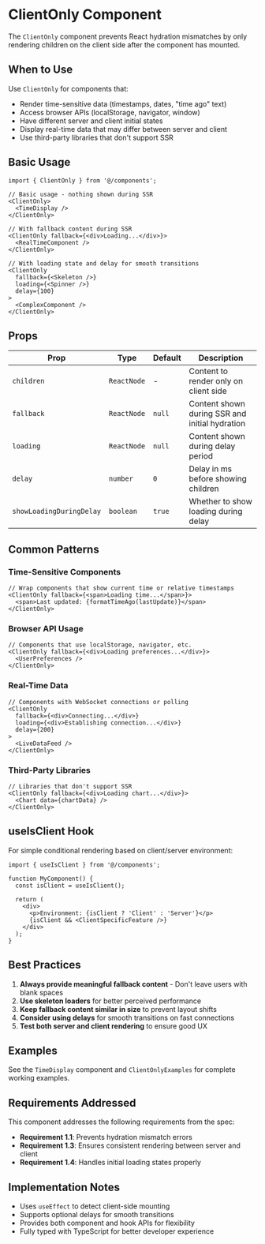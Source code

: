 # ClientOnly Component

The `ClientOnly` component prevents React hydration mismatches by only rendering children on the client side after the component has mounted.

## When to Use

Use `ClientOnly` for components that:

- Render time-sensitive data (timestamps, dates, "time ago" text)
- Access browser APIs (localStorage, navigator, window)
- Have different server and client initial states
- Display real-time data that may differ between server and client
- Use third-party libraries that don't support SSR

## Basic Usage

```tsx
import { ClientOnly } from '@/components';

// Basic usage - nothing shown during SSR
<ClientOnly>
  <TimeDisplay />
</ClientOnly>

// With fallback content during SSR
<ClientOnly fallback={<div>Loading...</div>}>
  <RealTimeComponent />
</ClientOnly>

// With loading state and delay for smooth transitions
<ClientOnly 
  fallback={<Skeleton />}
  loading={<Spinner />}
  delay={100}
>
  <ComplexComponent />
</ClientOnly>
```

## Props

| Prop | Type | Default | Description |
|------|------|---------|-------------|
| `children` | `ReactNode` | - | Content to render only on client side |
| `fallback` | `ReactNode` | `null` | Content shown during SSR and initial hydration |
| `loading` | `ReactNode` | `null` | Content shown during delay period |
| `delay` | `number` | `0` | Delay in ms before showing children |
| `showLoadingDuringDelay` | `boolean` | `true` | Whether to show loading during delay |

## Common Patterns

### Time-Sensitive Components

```tsx
// Wrap components that show current time or relative timestamps
<ClientOnly fallback={<span>Loading time...</span>}>
  <span>Last updated: {formatTimeAgo(lastUpdate)}</span>
</ClientOnly>
```

### Browser API Usage

```tsx
// Components that use localStorage, navigator, etc.
<ClientOnly fallback={<div>Loading preferences...</div>}>
  <UserPreferences />
</ClientOnly>
```

### Real-Time Data

```tsx
// Components with WebSocket connections or polling
<ClientOnly 
  fallback={<div>Connecting...</div>}
  loading={<div>Establishing connection...</div>}
  delay={200}
>
  <LiveDataFeed />
</ClientOnly>
```

### Third-Party Libraries

```tsx
// Libraries that don't support SSR
<ClientOnly fallback={<div>Loading chart...</div>}>
  <Chart data={chartData} />
</ClientOnly>
```

## useIsClient Hook

For simple conditional rendering based on client/server environment:

```tsx
import { useIsClient } from '@/components';

function MyComponent() {
  const isClient = useIsClient();
  
  return (
    <div>
      <p>Environment: {isClient ? 'Client' : 'Server'}</p>
      {isClient && <ClientSpecificFeature />}
    </div>
  );
}
```

## Best Practices

1. **Always provide meaningful fallback content** - Don't leave users with blank spaces
2. **Use skeleton loaders** for better perceived performance
3. **Keep fallback content similar in size** to prevent layout shifts
4. **Consider using delays** for smooth transitions on fast connections
5. **Test both server and client rendering** to ensure good UX

## Examples

See the `TimeDisplay` component and `ClientOnlyExamples` for complete working examples.

## Requirements Addressed

This component addresses the following requirements from the spec:

- **Requirement 1.1**: Prevents hydration mismatch errors
- **Requirement 1.3**: Ensures consistent rendering between server and client
- **Requirement 1.4**: Handles initial loading states properly

## Implementation Notes

- Uses `useEffect` to detect client-side mounting
- Supports optional delays for smooth transitions
- Provides both component and hook APIs for flexibility
- Fully typed with TypeScript for better developer experience
